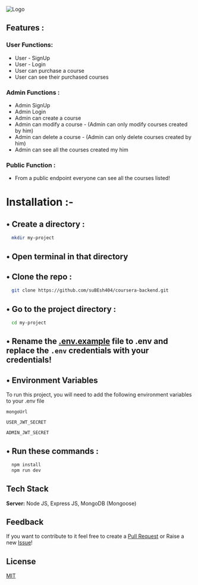 
![Logo](https://socialify.git.ci/suBEsh404/coursera-backend/image?custom_language=Express&description=1&font=JetBrains+Mono&language=1&name=1&owner=1&pattern=Charlie+Brown&stargazers=1&theme=Dark)


## Features :
 ### User Functions:
- User - SignUp
- User - Login
- User can purchase a course
- User can see their purchased courses
 ### Admin Functions :
 - Admin SignUp
 - Admin Login
 - Admin can create a course 
 - Admin can modify a course - (Admin can only modify courses created by him)
 - Admin can delete a course - (Admin can only delete courses created by him)
 - Admin can see all the courses created my him
 ### Public Function :
  - From a public endpoint everyone can see all the courses listed!

# Installation :-

## • Create a directory :

```bash
  mkdir my-project
```

## • Open terminal in that directory 
## • Clone the repo : 
```bash
  git clone https://github.com/suBEsh404/coursera-backend.git
```

## • Go to the project directory :

```bash
  cd my-project
```
## • Rename the [.env.example](https://github.com/suBEsh404/coursera-backend/blob/main/.env.example) file to .env and replace the `.env` credentials with your credentials!



## • Environment Variables

To run this project, you will need to add the following environment variables to your .env file

`mongoUrl`

`USER_JWT_SECRET`

`ADMIN_JWT_SECRET`

## • Run these commands :

```bash
  npm install
  npm run dev
```
## Tech Stack

**Server:** Node JS, Express JS, MongoDB (Mongoose)


## Feedback

If you want to contribute to it feel free to create a [Pull Request](https://github.com/suBEsh404/coursera-backend/compare) or Raise a new [Issue](https://github.com/suBEsh404/coursera-backend/issues/new/choose)!


## License

[MIT](https://choosealicense.com/licenses/mit/)

